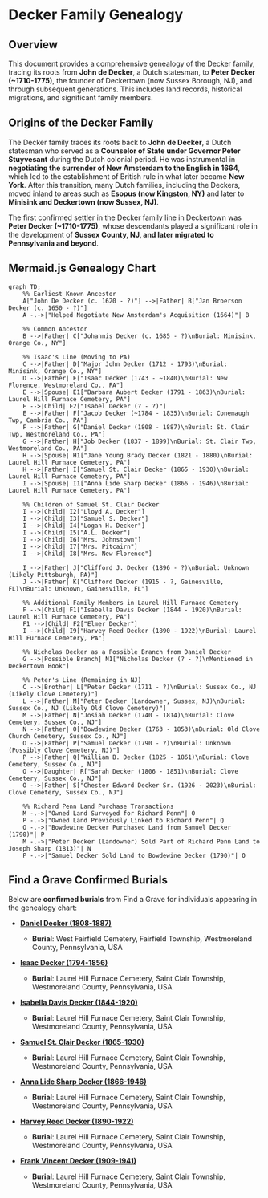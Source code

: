 # Decker Family Genealogy

## Overview
This document provides a comprehensive genealogy of the Decker family, tracing its roots from **John de Decker**, a Dutch statesman, to **Peter Decker (~1710-1775)**, the founder of Deckertown (now Sussex Borough, NJ), and through subsequent generations. This includes land records, historical migrations, and significant family members.

## **Origins of the Decker Family**
The Decker family traces its roots back to **John de Decker**, a Dutch statesman who served as a **Counselor of State under Governor Peter Stuyvesant** during the Dutch colonial period. He was instrumental in **negotiating the surrender of New Amsterdam to the English in 1664**, which led to the establishment of British rule in what later became **New York**. After this transition, many Dutch families, including the Deckers, moved inland to areas such as **Esopus (now Kingston, NY)** and later to **Minisink and Deckertown (now Sussex, NJ)**.

The first confirmed settler in the Decker family line in Deckertown was **Peter Decker (~1710-1775)**, whose descendants played a significant role in the development of **Sussex County, NJ, and later migrated to Pennsylvania and beyond**.

## **Mermaid.js Genealogy Chart**
```mermaid
graph TD;
    %% Earliest Known Ancestor
    A["John De Decker (c. 1620 - ?)"] -->|Father| B["Jan Broerson Decker (c. 1650 - ?)"]
    A -.->|"Helped Negotiate New Amsterdam's Acquisition (1664)"| B

    %% Common Ancestor
    B -->|Father| C["Johannis Decker (c. 1685 - ?)\nBurial: Minisink, Orange Co., NY"]

    %% Isaac's Line (Moving to PA)
    C -->|Father| D["Major John Decker (1712 - 1793)\nBurial: Minisink, Orange Co., NY"]
    D -->|Father| E["Isaac Decker (1743 - ~1840)\nBurial: New Florence, Westmoreland Co., PA"]
    E -->|Spouse| E1["Barbara Aubert Decker (1791 - 1863)\nBurial: Laurel Hill Furnace Cemetery, PA"]
    E -->|Child| E2["Isabel Decker (? - ?)"]
    E -->|Father| F["Jacob Decker (~1784 - 1835)\nBurial: Conemaugh Twp, Cambria Co., PA"]
    F -->|Father| G["Daniel Decker (1808 - 1887)\nBurial: St. Clair Twp, Westmoreland Co., PA"]
    G -->|Father| H["Job Decker (1837 - 1899)\nBurial: St. Clair Twp, Westmoreland Co., PA"]
    H -->|Spouse| H1["Jane Young Brady Decker (1821 - 1880)\nBurial: Laurel Hill Furnace Cemetery, PA"]
    H -->|Father| I["Samuel St. Clair Decker (1865 - 1930)\nBurial: Laurel Hill Furnace Cemetery, PA"]
    I -->|Spouse| I1["Anna Lide Sharp Decker (1866 - 1946)\nBurial: Laurel Hill Furnace Cemetery, PA"]

    %% Children of Samuel St. Clair Decker
    I -->|Child| I2["Lloyd A. Decker"]
    I -->|Child| I3["Samuel S. Decker"]
    I -->|Child| I4["Logan H. Decker"]
    I -->|Child| I5["A.L. Decker"]
    I -->|Child| I6["Mrs. Johnstown"]
    I -->|Child| I7["Mrs. Pitcairn"]
    I -->|Child| I8["Mrs. New Florence"]

    I -->|Father| J["Clifford J. Decker (1896 - ?)\nBurial: Unknown (Likely Pittsburgh, PA)"]
    J -->|Father| K["Clifford Decker (1915 - ?, Gainesville, FL)\nBurial: Unknown, Gainesville, FL"]

    %% Additional Family Members in Laurel Hill Furnace Cemetery
    F -->|Child| F1["Isabella Davis Decker (1844 - 1920)\nBurial: Laurel Hill Furnace Cemetery, PA"]
    F1 -->|Child| F2["Elmer Decker"]
    I -->|Child| I9["Harvey Reed Decker (1890 - 1922)\nBurial: Laurel Hill Furnace Cemetery, PA"]

    %% Nicholas Decker as a Possible Branch from Daniel Decker
    G -->|Possible Branch| N1["Nicholas Decker (? - ?)\nMentioned in Deckertown Book"]

    %% Peter's Line (Remaining in NJ)
    C -->|Brother| L["Peter Decker (1711 - ?)\nBurial: Sussex Co., NJ (Likely Clove Cemetery)"]
    L -->|Father| M["Peter Decker (Landowner, Sussex, NJ)\nBurial: Sussex Co., NJ (Likely Old Clove Cemetery)"]
    M -->|Father| N["Josiah Decker (1740 - 1814)\nBurial: Clove Cemetery, Sussex Co., NJ"]
    N -->|Father| O["Bowdewine Decker (1763 - 1853)\nBurial: Old Clove Church Cemetery, Sussex Co., NJ"]
    O -->|Father| P["Samuel Decker (1790 - ?)\nBurial: Unknown (Possibly Clove Cemetery, NJ)"]
    P -->|Father| Q["William B. Decker (1825 - 1861)\nBurial: Clove Cemetery, Sussex Co., NJ"]
    O -->|Daughter| R["Sarah Decker (1806 - 1851)\nBurial: Clove Cemetery, Sussex Co., NJ"]
    O -->|Father| S["Chester Edward Decker Sr. (1926 - 2023)\nBurial: Clove Cemetery, Sussex Co., NJ"]

    %% Richard Penn Land Purchase Transactions
    M -.->|"Owned Land Surveyed for Richard Penn"| O
    P -.->|"Owned Land Previously Linked to Richard Penn"| Q
    O -.->|"Bowdewine Decker Purchased Land from Samuel Decker (1790)"| P
    M -.->|"Peter Decker (Landowner) Sold Part of Richard Penn Land to Joseph Sharp (1813)"| N
    P -.->|"Samuel Decker Sold Land to Bowdewine Decker (1790)"| O
```
## **Find a Grave Confirmed Burials**
Below are **confirmed burials** from Find a Grave for individuals appearing in the genealogy chart:

- **[Daniel Decker (1808-1887)](https://www.findagrave.com/memorial/57753620/daniel-decker)**  
  - **Burial**: West Fairfield Cemetery, Fairfield Township, Westmoreland County, Pennsylvania, USA

- **[Isaac Decker (1794-1856)](https://www.findagrave.com/memorial/33333214/isaac-decker)**  
  - **Burial**: Laurel Hill Furnace Cemetery, Saint Clair Township, Westmoreland County, Pennsylvania, USA

- **[Isabella Davis Decker (1844-1920)](https://www.findagrave.com/memorial/86567652/isabella-decker)**  
  - **Burial**: Laurel Hill Furnace Cemetery, Saint Clair Township, Westmoreland County, Pennsylvania, USA

- **[Samuel St. Clair Decker (1865-1930)](https://www.findagrave.com/memorial/125481647/samuel-st._clair-decker)**  
  - **Burial**: Laurel Hill Furnace Cemetery, Saint Clair Township, Westmoreland County, Pennsylvania, USA

- **[Anna Lide Sharp Decker (1866-1946)](https://www.findagrave.com/memorial/125481679/anna-lide-decker)**  
  - **Burial**: Laurel Hill Furnace Cemetery, Saint Clair Township, Westmoreland County, Pennsylvania, USA

- **[Harvey Reed Decker (1890-1922)](https://www.findagrave.com/memorial/85048797/harvey-reed-decker)**  
  - **Burial**: Laurel Hill Furnace Cemetery, Saint Clair Township, Westmoreland County, Pennsylvania, USA

- **[Frank Vincent Decker (1909-1941)](https://www.findagrave.com/memorial/125484972/frank-vincent-decker)**  
  - **Burial**: Laurel Hill Furnace Cemetery, Saint Clair Township, Westmoreland County, Pennsylvania, USA

